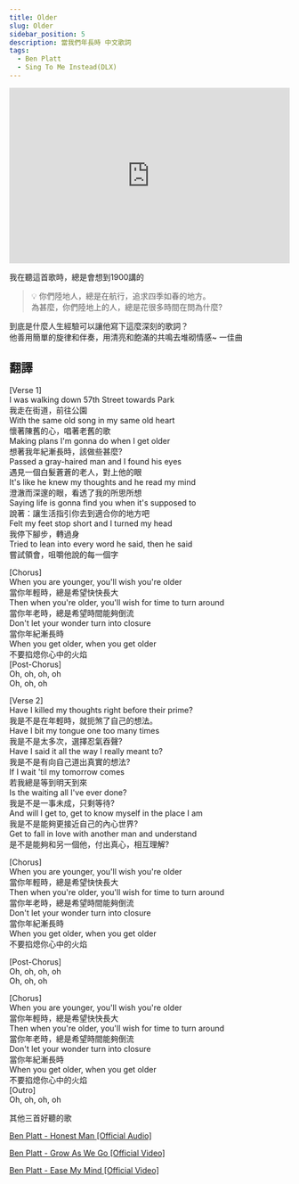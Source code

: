 ```yaml
---
title: Older
slug: Older
sidebar_position: 5
description: 當我們年長時 中文歌詞
tags:
  - Ben Platt
  - Sing To Me Instead(DLX)
---
```


<iframe width="100%" height="315" src="https://www.youtube.com/embed/y_sADbvPmzE" title="YouTube video player" frameborder="0" allow="accelerometer; autoplay; clipboard-write; encrypted-media; gyroscope; picture-in-picture; web-share" allowfullscreen></iframe>
  
我在聽這首歌時，總是會想到1900講的  
  
>
>💡 你們陸地人，總是在航行，追求四季如春的地方。  
>為甚麼，你們陸地上的人，總是花很多時間在問為什麼?  
 
  
到底是什麼人生經驗可以讓他寫下這麼深刻的歌詞？  
他善用簡單的旋律和伴奏，用清亮和飽滿的共鳴去堆砌情感~ 一佳曲  
  
## 翻譯
[Verse 1]  
I was walking down 57th Street towards Park  
我走在街道，前往公園  
With the same old song in my same old heart  
懷著陳舊的心，唱著老舊的歌  
Making plans I'm gonna do when I get older  
想著我年紀漸長時，該做些甚麼?  
Passed a gray-haired man and I found his eyes  
遇見一個白髮蒼蒼的老人，對上他的眼  
It's like he knew my thoughts and he read my mind  
澄澈而深邃的眼，看透了我的所思所想  
Saying life is gonna find you when it's supposed to  
說著：讓生活指引你去到適合你的地方吧  
Felt my feet stop short and I turned my head  
我停下腳步，轉過身  
Tried to lean into every word he said, then he said  
嘗試領會，咀嚼他說的每一個字  
  
[Chorus]  
When you are younger, you'll wish you're older  
當你年輕時，總是希望快快長大  
Then when you're older, you'll wish for time to turn around  
當你年老時，總是希望時間能夠倒流  
Don't let your wonder turn into closure  
當你年紀漸長時  
When you get older, when you get older  
不要掐熄你心中的火焰  
[Post-Chorus]  
Oh, oh, oh, oh  
Oh, oh, oh  
  
[Verse 2]  
Have I killed my thoughts right before their prime?  
我是不是在年輕時，就扼煞了自己的想法。  
Have I bit my tongue one too many times  
我是不是太多次，選擇忍氣吞聲?  
Have I said it all the way I really meant to?  
我是不是有向自己道出真實的想法?  
If I wait 'til my tomorrow comes  
若我總是等到明天到來  
Is the waiting all I've ever done?  
我是不是一事未成，只剩等待?  
And will I get to, get to know myself in the place I am  
我是不是能夠更接近自己的內心世界?  
Get to fall in love with another man and understand  
是不是能夠和另一個他，付出真心，相互理解?  
  
[Chorus]  
When you are younger, you'll wish you're older  
當你年輕時，總是希望快快長大  
Then when you're older, you'll wish for time to turn around  
當你年老時，總是希望時間能夠倒流  
Don't let your wonder turn into closure  
當你年紀漸長時  
When you get older, when you get older  
不要掐熄你心中的火焰  
  
[Post-Chorus]  
Oh, oh, oh, oh  
Oh, oh, oh  
  
[Chorus]  
When you are younger, you'll wish you're older  
當你年輕時，總是希望快快長大  
Then when you're older, you'll wish for time to turn around  
當你年老時，總是希望時間能夠倒流  
Don't let your wonder turn into closure  
當你年紀漸長時  
When you get older, when you get older  
不要掐熄你心中的火焰  
[Outro]  
Oh, oh, oh, oh  
  
其他三首好聽的歌  
  
[Ben Platt - Honest Man [Official Audio]](https://www.youtube.com/watch?v=dIFed5a9jBQ)  
  
[Ben Platt - Grow As We Go [Official Video]](https://www.youtube.com/watch?v=aDeNQNtW1f8)  
  
[Ben Platt - Ease My Mind [Official Video]](https://www.youtube.com/watch?v=UCKbw9OJIcg)  

